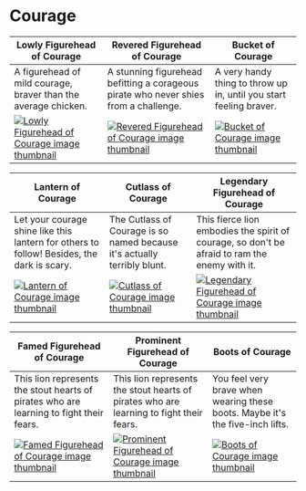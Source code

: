 # Courage

| Lowly Figurehead of Courage | Revered Figurehead of Courage | Bucket of Courage |
| --------------------------- | ----------------------------- | ----------------- |
| A figurehead of mild courage, braver than the average chicken. | A stunning figurehead befitting a corageous pirate who never shies from a challenge. | A very handy thing to throw up in, until you start feeling braver. |
| [![Lowly Figurehead of Courage image thumbnail](https://seaofthieves.wiki.gg/images/e/e8/Lowly_Figurehead_of_Courage.png)](https://seaofthieves.wiki.gg/wiki/Lowly_Figurehead_of_Courage) | [![Revered Figurehead of Courage image thumbnail](https://seaofthieves.wiki.gg/images/e/e6/Revered_Figurehead_of_Courage.png)](https://seaofthieves.wiki.gg/wiki/Revered_Figurehead_of_Courage) | [![Bucket of Courage image thumbnail](https://seaofthieves.wiki.gg/images/e/e5/Bucket_of_Courage.png)](https://seaofthieves.wiki.gg/wiki/Bucket_of_Courage) |

| Lantern of Courage | Cutlass of Courage | Legendary Figurehead of Courage |
| ------------------ | ------------------ | ------------------------------- |
| Let your courage shine like this lantern for others to follow! Besides, the dark is scary. | The Cutlass of Courage is so named because it's actually terribly blunt. | This fierce lion embodies the spirit of courage, so don't be afraid to ram the enemy with it. |
| [![Lantern of Courage image thumbnail](https://seaofthieves.wiki.gg/images/b/b2/Lantern_of_Courage.png)](https://seaofthieves.wiki.gg/wiki/Lantern_of_Courage) | [![Cutlass of Courage image thumbnail](https://seaofthieves.wiki.gg/images/4/49/Cutlass_of_Courage.png)](https://seaofthieves.wiki.gg/wiki/Cutlass_of_Courage) | [![Legendary Figurehead of Courage image thumbnail](https://seaofthieves.wiki.gg/images/b/b0/Legendary_Figurehead_of_Courage.png)](https://seaofthieves.wiki.gg/wiki/Legendary_Figurehead_of_Courage) |

| Famed Figurehead of Courage | Prominent Figurehead of Courage | Boots of Courage |
| --------------------------- | ------------------------------- | ---------------- |
| This lion represents the stout hearts of pirates who are learning to fight their fears. | This lion represents the stout hearts of pirates who are learning to fight their fears. | You feel very brave when wearing these boots. Maybe it's the five-inch lifts. |
| [![Famed Figurehead of Courage image thumbnail](https://seaofthieves.wiki.gg/images/8/89/Famed_Figurehead_of_Courage.png)](https://seaofthieves.wiki.gg/wiki/Famed_Figurehead_of_Courage) | [![Prominent Figurehead of Courage image thumbnail](https://seaofthieves.wiki.gg/images/2/20/Prominent_Figurehead_of_Courage.png)](https://seaofthieves.wiki.gg/wiki/Prominent_Figurehead_of_Courage) | [![Boots of Courage image thumbnail](https://seaofthieves.wiki.gg/images/d/dc/Boots_of_Courage.png)](https://seaofthieves.wiki.gg/wiki/Boots_of_Courage) |
